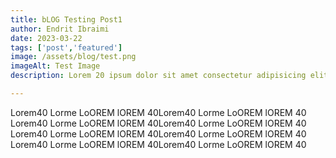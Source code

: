 ```yaml
---
title: bLOG Testing Post1
author: Endrit Ibraimi
date: 2023-03-22
tags: ['post','featured']
image: /assets/blog/test.png
imageAlt: Test Image
description: Lorem 20 ipsum dolor sit amet consectetur adipisicing elit. Perferendis accusantium sit illo neque rem omnis quaerat, nam similique vitae delectus ad magni vel quo maxime, magnam placeat. Reprehenderit, distinctio aliquam?

---
```


Lorem40 Lorme LoOREM lOREM 40Lorem40 Lorme LoOREM lOREM 40
Lorem40 Lorme LoOREM lOREM 40Lorem40 Lorme LoOREM lOREM 40
Lorem40 Lorme LoOREM lOREM 40Lorem40 Lorme LoOREM lOREM 40
Lorem40 Lorme LoOREM lOREM 40Lorem40 Lorme LoOREM lOREM 40